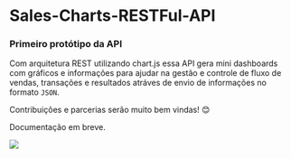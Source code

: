 # Sales-Charts-RESTFul-API

### Primeiro protótipo da API  
Com arquitetura REST utilizando chart.js essa API gera mini dashboards com gráficos e informações para
ajudar na gestão e controle de fluxo de vendas, transações e resultados atráves de envio de informações no formato `JSON`.

Contribuições e parcerias serão muito bem vindas! :blush:

Documentação em breve.

<img src="https://github.com/MayconPCampos/Django-Sales-Charts-RESTFul-API/blob/main/Chart%20dashboard.jpg?raw=true"/>
